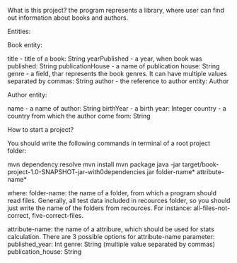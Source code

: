 What is this project? 
the program represents a library, where user can find out information
about books and authors.

Entities:

Book entity:

title - title of a book: String
yearPublished - a year, when book was published: String
publicationHouse - a name of publication house: String
genre - a field, thar represents the book genres. It can have multiple values separated by commas: String
author - the reference to author entity: Author

Author entity:

name - a name of author: String
birthYear - a birth year: Integer
country - a country from which the author come from: String


How to start a project?

You should write the following commands in terminal of a root project folder:

mvn dependency:resolve 
mvn install
mvn package
java -jar target/book-project-1.0-SNAPSHOT-jar-with0dependencies.jar folder-name* attribute-name*

where:
folder-name: the name of a folder, from which a program should read files. Generally,
all test data included in recources folder, so you should just write the name of the folders from 
recources. For instance: all-files-not-correct, five-correct-files.

attribute-name: the name of a attribure, which should be used for stats calculation.
There are 3 possible options for attribute-name parameter:
published_year: Int
genre: String (multiple value separated by commas)
publication_house: String

